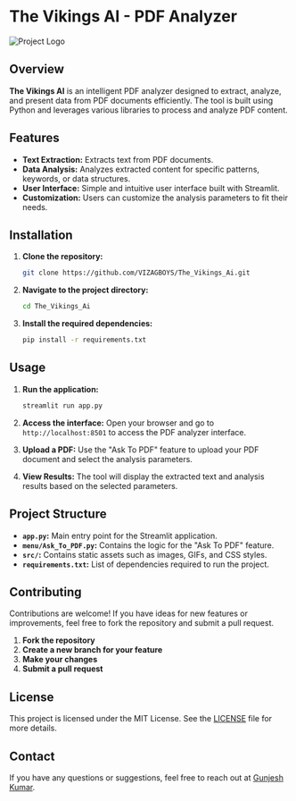 # The Vikings AI - PDF Analyzer

![Project Logo](https://encrypted-tbn1.gstatic.com/images?q=tbn:ANd9GcSzVZiXrPV2xcIJnmxOx_daSVKkDrUz5EZ_UwzSb2V-Dqom2W_h)

## Overview

**The Vikings AI** is an intelligent PDF analyzer designed to extract, analyze, and present data from PDF documents efficiently. The tool is built using Python and leverages various libraries to process and analyze PDF content.

## Features

- **Text Extraction:** Extracts text from PDF documents.
- **Data Analysis:** Analyzes extracted content for specific patterns, keywords, or data structures.
- **User Interface:** Simple and intuitive user interface built with Streamlit.
- **Customization:** Users can customize the analysis parameters to fit their needs.

## Installation

1. **Clone the repository:**
    ```bash
    git clone https://github.com/VIZAGBOYS/The_Vikings_Ai.git
    ```
2. **Navigate to the project directory:**
    ```bash
    cd The_Vikings_Ai
    ```
3. **Install the required dependencies:**
    ```bash
    pip install -r requirements.txt
    ```

## Usage

1. **Run the application:**
    ```bash
    streamlit run app.py
    ```
2. **Access the interface:**
   Open your browser and go to `http://localhost:8501` to access the PDF analyzer interface.

3. **Upload a PDF:**
   Use the "Ask To PDF" feature to upload your PDF document and select the analysis parameters.

4. **View Results:**
   The tool will display the extracted text and analysis results based on the selected parameters.

## Project Structure

- **`app.py`:** Main entry point for the Streamlit application.
- **`menu/Ask_To_PDF.py`:** Contains the logic for the "Ask To PDF" feature.
- **`src/`:** Contains static assets such as images, GIFs, and CSS styles.
- **`requirements.txt`:** List of dependencies required to run the project.

## Contributing

Contributions are welcome! If you have ideas for new features or improvements, feel free to fork the repository and submit a pull request.

1. **Fork the repository**
2. **Create a new branch for your feature**
3. **Make your changes**
4. **Submit a pull request**

## License

This project is licensed under the MIT License. See the [LICENSE](LICENSE) file for more details.

## Contact

If you have any questions or suggestions, feel free to reach out at [Gunjesh Kumar](kumargunjesh843@gmail.com).
